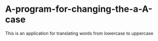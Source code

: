 # A-program-for-changing-the-a-A-case

This is an application for translating words from lowercase to uppercase

